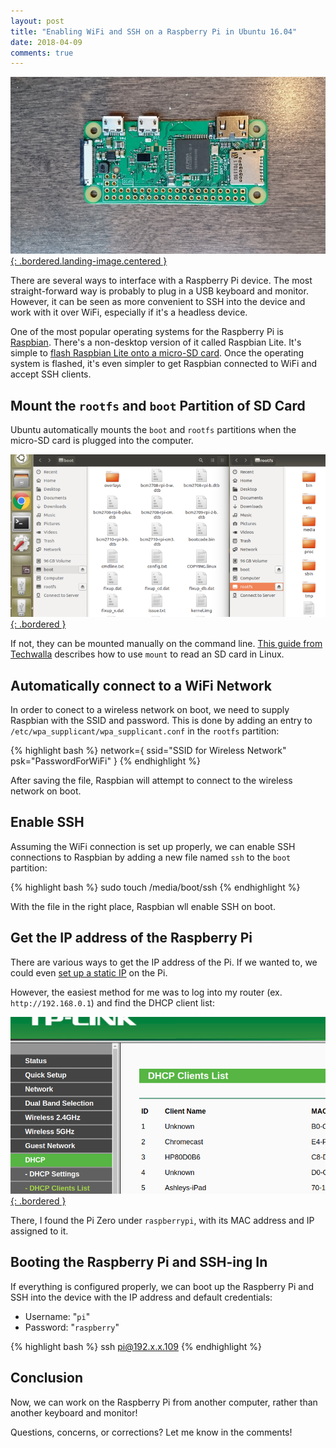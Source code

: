 ```yaml
---
layout: post
title: "Enabling WiFi and SSH on a Raspberry Pi in Ubuntu 16.04"
date: 2018-04-09
comments: true
---
```


[![Pi Zero W](/assets/images/posts/bare-pi.png){: .bordered.landing-image.centered }](/assets/images/posts/bare-pi.png)

There are several ways to interface with a Raspberry Pi device. The most straight-forward way is probably to plug in a USB keyboard and monitor. However, it can be seen as more convenient to SSH into the device and work with it over WiFi, especially if it's a headless device.

One of the most popular operating systems for the Raspberry Pi is [Raspbian](https://www.raspberrypi.org/downloads/raspbian/). There's a non-desktop version of it called Raspbian Lite. It's simple to [flash Raspbian Lite onto a micro-SD card](https://www.raspberrypi.org/documentation/installation/installing-images/). Once the operating system is flashed, it's even simpler to get Raspbian connected to WiFi and accept SSH clients.

## Mount the `rootfs` and `boot` Partition of SD Card

Ubuntu automatically mounts the `boot` and `rootfs` partitions when the micro-SD card is plugged into the computer.

[![Pi Partitions Ubuntu](/assets/images/posts/pi-partition-ubuntu.png){: .bordered }](/assets/images/posts/pi-partition-ubuntu.png)

If not, they can be mounted manually on the command line. [This guide from Techwalla](https://www.techwalla.com/articles/how-to-mount-an-sd-card-in-linux) describes how to use `mount` to read an SD card in Linux.

## Automatically connect to a WiFi Network

In order to conect to a wireless network on boot, we need to supply Raspbian with the SSID and password. This is done by  adding an entry to `/etc/wpa_supplicant/wpa_supplicant.conf` in the `rootfs` partition:

{% highlight bash %}
network={
    ssid="SSID for Wireless Network"
    psk="PasswordForWiFi"
}
{% endhighlight %}

After saving the file, Raspbian will attempt to connect to the wireless network on boot.

## Enable SSH

Assuming the WiFi connection is set up properly, we can enable SSH connections to Raspbian by adding a new file named `ssh` to the `boot` partition:

{% highlight bash %}
sudo touch /media/boot/ssh
{% endhighlight %}

With the file in the right place, Raspbian wll enable SSH on boot.

## Get the IP address of the Raspberry Pi

There are various ways to get the IP address of the Pi. If we wanted to, we could even [set up a static IP](https://raspberrypi.stackexchange.com/questions/37920/how-do-i-set-up-networking-wifi-static-ip-address/74428#74428) on the Pi.

However, the easiest method for me was to log into my router (ex. `http://192.168.0.1`) and find the DHCP client list:

[![DHCP List](/assets/images/posts/dhcp-list.png){: .bordered }](/assets/images/posts/dhcp-list.png)

There, I found the Pi Zero under `raspberrypi`, with its MAC address and IP assigned to it.

## Booting the Raspberry Pi and SSH-ing In

If everything is configured properly, we can boot up the Raspberry Pi and SSH into the device with the IP address and default credentials:

* Username: "`pi`"
* Password: "`raspberry`"

{% highlight bash %}
ssh pi@192.x.x.109
{% endhighlight %}

## Conclusion

Now, we can work on the Raspberry Pi from another computer, rather than another keyboard and monitor! 

Questions, concerns, or corrections? Let me know in the comments!
